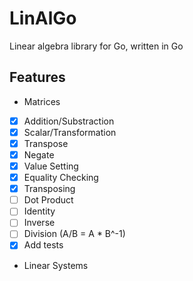 # LinAlGo

Linear algebra library for Go, written in Go

## Features

-   Matrices

*   [x] Addition/Substraction
*   [x] Scalar/Transformation
*   [x] Transpose
*   [x] Negate
*   [x] Value Setting
*   [x] Equality Checking
*   [x] Transposing
*   [ ] Dot Product
*   [ ] Identity
*   [ ] Inverse
*   [ ] Division (A/B = A \* B^-1)
*   [x] Add tests
*   Linear Systems

